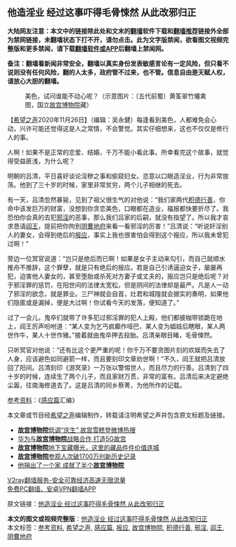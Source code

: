  <h2>他造淫业 经过这事吓得毛骨悚然 从此改邪归正</h2> <p class="notice"><b>大陆网友注意：本文中的链接除此处和文末的<a href="https://github.com/bannedbook/fanqiang" >翻墙</a>软件下载和<a href="https://github.com/killgcd/justmysocks/blob/master/README.md">翻墙推荐</a>链接外全部为禁网链接，未翻墙状态下打不开，请勿点击。此为文字版禁闻，欲看图文视频完整版和更多禁闻，请下载<a href="https://github.com/bannedbook/fanqiang">翻墙软件或APP</a>后翻墙上禁闻网。</p><p>备注：翻墙看新闻非常安全，翻墙以真实身份发表敏感言论有一定风险，但只看不说则没有任何风险，翻的人太多，政府管不过来，也不管。信息自由是天赋人权，请放心大胆的翻墙。</b></p>  <div class="entry"> <figure><figcaption>美色，试问谁能不动心呢？（示意图片：〔五代前蜀〕黄筌翠竹僊禽图，国立<a href="https://www.bannedbook.org/bnews/tag/%E6%95%85%E5%AE%AB%E5%8D%9A%E7%89%A9%E9%99%A2/" class="st_tag internal_tag" rel="tag" title="标签 故宫博物院 下的日志">故宫博物院</a>藏）</figcaption></figure> <p>【<span class='wp_keywordlink_affiliate'><a href="https://www.soundofhope.org" title="希望之声" target="_blank">希望之声</a></span>2020年11月26日】（编辑：吴永健）每逢看到美色，人都难免会心动，兴许可能还觉得这是人之常情，不会警觉。其实仔细想来，这也不仅仅是修行人的事。</p> <p>人啊！如果不是正常的恋爱、结婚，千万不能小看此事。所幸看完这个故事，就觉得受益匪浅，为什么呢？</p> <p>明朝的吕清，平日喜好谈论淫秽之事和偷窥妇女。恣意以口眼造淫业，行为非常放荡。他到了三十岁的时候，家里非常贫穷，两个儿子相继的死去。</p>  <p>有一天，吕清忽然暴毙，见到了祖父很生气的对他说：“我们家两代<a href="https://www.bannedbook.org/bnews/tag/%e7%a7%af%e5%be%b7%e8%a1%8c%e5%96%84/" class="st_tag internal_tag" rel="tag" title="标签 积德行善 下的日志">积德行善</a>，你命中该发巨万的财富，没想到你贪恋美色，口眼都在造业，福报都快要折尽了。我恐怕你会真的去犯<a href="https://www.bannedbook.org/bnews/tag/%e9%82%aa%e6%b7%ab/" class="st_tag internal_tag" rel="tag" title="标签 邪淫 下的日志">邪淫</a>的恶事，那么我们吕家的后嗣，就没有指望了。所以我才哀求恳请<a href="https://www.bannedbook.org/bnews/tag/%e9%98%8e%e7%8e%8b/" class="st_tag internal_tag" rel="tag" title="标签 阎王 下的日志">阎王</a>，提前把你拘到<a href="https://www.bannedbook.org/bnews/tag/%e9%98%b4%e6%9b%b9%e5%9c%b0%e5%ba%9c/" class="st_tag internal_tag" rel="tag" title="标签 阴曹地府 下的日志">阴曹地府</a>来看一看邪淫的厉害！”吕清说：“听说奸淫别人的妻女，会得到绝后的<a href="https://www.bannedbook.org/bnews/tag/%E6%8A%A5%E5%BA%94/" class="st_tag internal_tag" rel="tag" title="标签 报应 下的日志">报应</a>，事实上我也很害怕会得到这个报应，所以我未曾犯过啊！”</p> <p>旁边一位冥官说道：“岂只是绝后而已啊！如果是女子主动来勾引，而自己就顺水推舟不推辞，这个罪孽，就是只有绝后的报应。若是自己引诱逼迫女子，屡屡再犯，迫害他人妻女的，甚至堕胎或杀死对方妻子或丈夫的，报应岂只是绝后呢？对于邪淫罪的惩罚，在阳世间的法律太宽松，但是阴间的法律却是最严。凡是人一动了邪淫的欲念，就是罪业。三尸神就会自首，灶君和城隍就会据实的奏明，如果他们隐匿或是漏掉，便是大过啊！你试看今天的发落，便知道了。”</p> <p>过了一会儿，鬼卒们就带了许多犯过邪淫罪的犯人上殿，他们都披枷带锁跪在地上，阎王厉声吩咐道：“某人变为乞丐疯癫作哑巴，某人变为娼妓后瞎眼，某人两世作牛，某人十世作猪。”接着就由鬼卒押去投胎。吕清亲眼目睹，毛骨悚然。</p>  <p>只听冥官对他说：“还有比这个更严重的呢！你千万不要贪图片刻的欢娱而失去了人身，应该避色如同避箭一样，而且要刻印文章劝世啊！”不久，阎王就把吕清放回了阳间。吕清刻印《游冥录》一万张以警惕世人，而且尽力的行善。吕清到了四十岁的时候，连续生了两个儿子，而且家财万贯，非常的富有。吕清后来决定避绝尘嚣，往南海修道去了。这是吕清的同乡蔡菁，为他所作的记载。</p> <p><a href="https://www.bannedbook.org/bnews/tag/%E5%8F%82%E8%80%83%E8%B5%84%E6%96%99/" class="st_tag internal_tag" rel="tag" title="标签 参考资料 下的日志">参考资料</a>：《<a href="https://www.bannedbook.org/bnews/tag/%E6%84%9F%E5%BA%94%E7%AF%87/" class="st_tag internal_tag" rel="tag" title="标签 感应篇 下的日志">感应篇</a>汇编》</p> <p>本文章或节目经<a href="https://www.bannedbook.org/bnews/tag/%e5%b8%8c%e6%9c%9b%e4%b9%8b%e5%a3%b0/" class="st_tag internal_tag" rel="tag" title="标签 希望之声 下的日志">希望之声</a>编辑制作，转载请注明希望之声并包含原文标题及链接。</p>  <ul class='op-related-articles' title='相关阅读'> <li><a href='https://www.bannedbook.org/bnews/baitai/20191010/1204950.html' target='_blank'><b>故宫博物院</b>低调“庆生” 故宫雪糕登微博热搜</a></li> <li><a href='https://www.bannedbook.org/bnews/baitai/20190317/1098461.html' target='_blank'>华为与<b>故宫博物院</b>战略合作 打造5G故宫</a></li> <li><a href='https://www.bannedbook.org/bnews/cnnews/20190108/1061046.html' target='_blank'><b>故宫博物院</b>地下宝藏曝光，这里的藏品件件价值连城</a></li> <li><a href='https://www.bannedbook.org/bnews/baitai/20181216/1047897.html' target='_blank'><b>故宫博物院</b>参观人次破1700万创新历史记录</a></li> <li><a href='https://www.bannedbook.org/bnews/cnnews/20161210/626642.html' target='_blank'>他捐出了一个家 成就了半个<b>故宫博物院</b></a></li> </ul> <p class="texttj"> <a href="https://www.bannedbook.org/forum23/topic22702.html" target="_blank">V2ray翻墙服务-安全可靠经济高速无限流量</a><br/> <a href="https://github.com/bannedbook/fanqiang/wiki/%E7%A6%81%E9%97%BB%E7%BD%91%E5%AE%89%E5%8D%93%E7%BF%BB%E5%A2%99%E6%96%B0%E9%97%BBAPP" target="_blank">免费PC翻墙、安卓VPN翻墙APP</a></p><p>原文链接：<a class="src_link"  href="https://www.soundofhope.org/post/442312" target="_blank">他造淫业 经过这事吓得毛骨悚然 从此改邪归正</a></p><a name='sharetosocial'></a>       <div><b>本文的图文或视频完整版</b>：<a href='https://www.bannedbook.org/bnews/comments/20201127/1437993.html'>他造淫业 经过这事吓得毛骨悚然 从此改邪归正</a></div>  </div><!--END ENTRY--> <div class="postfooter"> <div>本文标签：<a href="https://www.bannedbook.org/bnews/tag/%E5%8F%82%E8%80%83%E8%B5%84%E6%96%99/" rel="tag">参考资料</a>, <a href="https://www.bannedbook.org/bnews/tag/%e5%b8%8c%e6%9c%9b%e4%b9%8b%e5%a3%b0/" rel="tag">希望之声</a>, <a href="https://www.bannedbook.org/bnews/tag/%E6%84%9F%E5%BA%94%E7%AF%87/" rel="tag">感应篇</a>, <a href="https://www.bannedbook.org/bnews/tag/%E6%8A%A5%E5%BA%94/" rel="tag">报应</a>, <a href="https://www.bannedbook.org/bnews/tag/%E6%95%85%E5%AE%AB%E5%8D%9A%E7%89%A9%E9%99%A2/" rel="tag">故宫博物院</a>, <a href="https://www.bannedbook.org/bnews/tag/%e7%a7%af%e5%be%b7%e8%a1%8c%e5%96%84/" rel="tag">积德行善</a>, <a href="https://www.bannedbook.org/bnews/tag/%e9%82%aa%e6%b7%ab/" rel="tag">邪淫</a>, <a href="https://www.bannedbook.org/bnews/tag/%e9%98%8e%e7%8e%8b/" rel="tag">阎王</a>, <a href="https://www.bannedbook.org/bnews/tag/%e9%98%b4%e6%9b%b9%e5%9c%b0%e5%ba%9c/" rel="tag">阴曹地府</a></div>  </div><!--END POSTFOOTER--> 